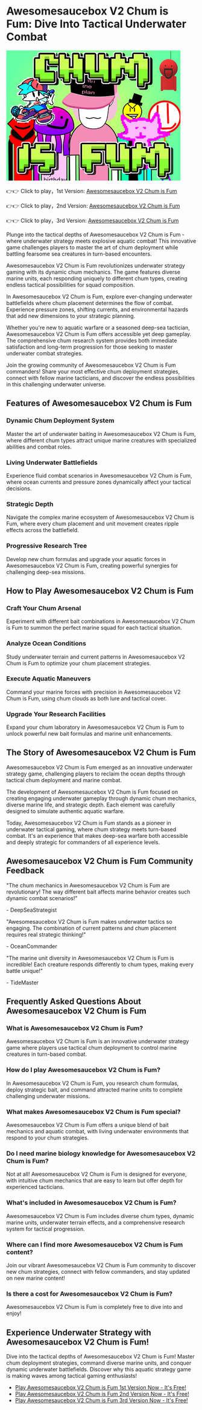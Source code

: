 # Awesomesaucebox V2 Chum is Fum: Dive Into Tactical Underwater Combat

![Awesomesaucebox V2 Chum is Fum](https://raw.githubusercontent.com/sprunkiscrunkly/awesomesaucebox-v2-chum-is-fum/refs/heads/main/awesomesaucebox-v2-chum-is-fum.png "Awesomesaucebox V2 Chum is Fum")

👉👉 Click to play，1st Version: [Awesomesaucebox V2 Chum is Fum](https://sprunksters.com/awesomesaucebox-v2-chum-is-fum/ "Awesomesaucebox V2 Chum is Fum")

👉👉 Click to play，2nd Version: [Awesomesaucebox V2 Chum is Fum](https://sprunkiscrunkly.com/awesomesaucebox-v2-chum-is-fum/ "Awesomesaucebox V2 Chum is Fum")

👉👉 Click to play，3rd Version: [Awesomesaucebox V2 Chum is Fum](https://sprunkipyramixed.com/awesomesaucebox-v2-chum-is-fum/ "Awesomesaucebox V2 Chum is Fum")

Plunge into the tactical depths of Awesomesaucebox V2 Chum is Fum - where underwater strategy meets explosive aquatic combat! This innovative game challenges players to master the art of chum deployment while battling fearsome sea creatures in turn-based encounters.

Awesomesaucebox V2 Chum is Fum revolutionizes underwater strategy gaming with its dynamic chum mechanics. The game features diverse marine units, each responding uniquely to different chum types, creating endless tactical possibilities for squad composition.

In Awesomesaucebox V2 Chum is Fum, explore ever-changing underwater battlefields where chum placement determines the flow of combat. Experience pressure zones, shifting currents, and environmental hazards that add new dimensions to your strategic planning.

Whether you're new to aquatic warfare or a seasoned deep-sea tactician, Awesomesaucebox V2 Chum is Fum offers accessible yet deep gameplay. The comprehensive chum research system provides both immediate satisfaction and long-term progression for those seeking to master underwater combat strategies.

Join the growing community of Awesomesaucebox V2 Chum is Fum commanders! Share your most effective chum deployment strategies, connect with fellow marine tacticians, and discover the endless possibilities in this challenging underwater universe.

## Features of Awesomesaucebox V2 Chum is Fum

### Dynamic Chum Deployment System

Master the art of underwater baiting in Awesomesaucebox V2 Chum is Fum, where different chum types attract unique marine creatures with specialized abilities and combat roles.

### Living Underwater Battlefields

Experience fluid combat scenarios in Awesomesaucebox V2 Chum is Fum, where ocean currents and pressure zones dynamically affect your tactical decisions.

### Strategic Depth

Navigate the complex marine ecosystem of Awesomesaucebox V2 Chum is Fum, where every chum placement and unit movement creates ripple effects across the battlefield.

### Progressive Research Tree

Develop new chum formulas and upgrade your aquatic forces in Awesomesaucebox V2 Chum is Fum, creating powerful synergies for challenging deep-sea missions.

## How to Play Awesomesaucebox V2 Chum is Fum

### Craft Your Chum Arsenal

Experiment with different bait combinations in Awesomesaucebox V2 Chum is Fum to summon the perfect marine squad for each tactical situation.

### Analyze Ocean Conditions

Study underwater terrain and current patterns in Awesomesaucebox V2 Chum is Fum to optimize your chum placement strategies.

### Execute Aquatic Maneuvers

Command your marine forces with precision in Awesomesaucebox V2 Chum is Fum, using chum clouds as both lure and tactical cover.

### Upgrade Your Research Facilities

Expand your chum laboratory in Awesomesaucebox V2 Chum is Fum to unlock powerful new bait formulas and marine unit enhancements.

## The Story of Awesomesaucebox V2 Chum is Fum

Awesomesaucebox V2 Chum is Fum emerged as an innovative underwater strategy game, challenging players to reclaim the ocean depths through tactical chum deployment and marine combat.

The development of Awesomesaucebox V2 Chum is Fum focused on creating engaging underwater gameplay through dynamic chum mechanics, diverse marine life, and strategic depth. Each element was carefully designed to simulate authentic aquatic warfare.

Today, Awesomesaucebox V2 Chum is Fum stands as a pioneer in underwater tactical gaming, where chum strategy meets turn-based combat. It's an experience that makes deep-sea warfare both accessible and deeply strategic for commanders of all experience levels.

## Awesomesaucebox V2 Chum is Fum Community Feedback

"The chum mechanics in Awesomesaucebox V2 Chum is Fum are revolutionary! The way different bait affects marine behavior creates such dynamic combat scenarios!"

\- DeepSeaStrategist

"Awesomesaucebox V2 Chum is Fum makes underwater tactics so engaging. The combination of current patterns and chum placement requires real strategic thinking!"

\- OceanCommander

"The marine unit diversity in Awesomesaucebox V2 Chum is Fum is incredible! Each creature responds differently to chum types, making every battle unique!"

\- TideMaster

## Frequently Asked Questions About Awesomesaucebox V2 Chum is Fum

### What is Awesomesaucebox V2 Chum is Fum?

Awesomesaucebox V2 Chum is Fum is an innovative underwater strategy game where players use tactical chum deployment to control marine creatures in turn-based combat.

### How do I play Awesomesaucebox V2 Chum is Fum?

In Awesomesaucebox V2 Chum is Fum, you research chum formulas, deploy strategic bait, and command attracted marine units to complete challenging underwater missions.

### What makes Awesomesaucebox V2 Chum is Fum special?

Awesomesaucebox V2 Chum is Fum offers a unique blend of bait mechanics and aquatic combat, with living underwater environments that respond to your chum strategies.

### Do I need marine biology knowledge for Awesomesaucebox V2 Chum is Fum?

Not at all! Awesomesaucebox V2 Chum is Fum is designed for everyone, with intuitive chum mechanics that are easy to learn but offer depth for experienced tacticians.

### What's included in Awesomesaucebox V2 Chum is Fum?

Awesomesaucebox V2 Chum is Fum includes diverse chum types, dynamic marine units, underwater terrain effects, and a comprehensive research system for tactical progression.

### Where can I find more Awesomesaucebox V2 Chum is Fum content?

Join our vibrant Awesomesaucebox V2 Chum is Fum community to discover new chum strategies, connect with fellow commanders, and stay updated on new marine content!

### Is there a cost for Awesomesaucebox V2 Chum is Fum?

Awesomesaucebox V2 Chum is Fum is completely free to dive into and enjoy!

## Experience Underwater Strategy with Awesomesaucebox V2 Chum is Fum!

Dive into the tactical depths of Awesomesaucebox V2 Chum is Fum! Master chum deployment strategies, command diverse marine units, and conquer dynamic underwater battlefields. Discover why this aquatic strategy game is making waves among tactical gaming enthusiasts!

- [Play Awesomesaucebox V2 Chum is Fum 1st Version Now - It's Free!](https://sprunksters.com/awesomesaucebox-v2-chum-is-fum/)
- [Play Awesomesaucebox V2 Chum is Fum 2nd Version Now - It's Free!](https://sprunkiscrunkly.com/awesomesaucebox-v2-chum-is-fum/)
- [Play Awesomesaucebox V2 Chum is Fum 3rd Version Now - It's Free!](https://sprunkipyramixed.com/awesomesaucebox-v2-chum-is-fum/)
